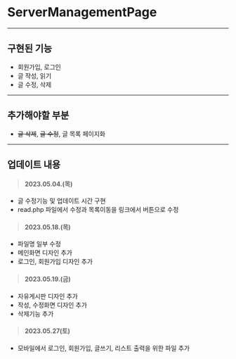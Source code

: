 
# ServerManagementPage
<hr>

## 구현된 기능
- 회원가입, 로그인
- 글 작성, 읽기
- 글 수정, 삭제
<hr>

## 추가해야할 부분
- ~~글 삭제~~, ~~글 수정~~, 글 목록 페이지화
<hr>

## 업데이트 내용
> #### 2023.05.04.(목)
- 글 수정기능 및 업데이트 시간 구현
- read.php 파일에서 수정과 목록이동을 링크에서 버튼으로 수정

> #### 2023.05.18.(목)
- 파일명 일부 수정
- 메인화면 디자인 추가
- 로그인, 회원가입 디자인 추가

> #### 2023.05.19.(금)
- 자유게시판 디자인 추가
- 작성, 수정화면 디자인 추가
- 삭제기능 추가

> #### 2023.05.27(토)
- 모바일에서 로그인, 회원가입, 글쓰기, 리스트 출력을 위한 파일 추가